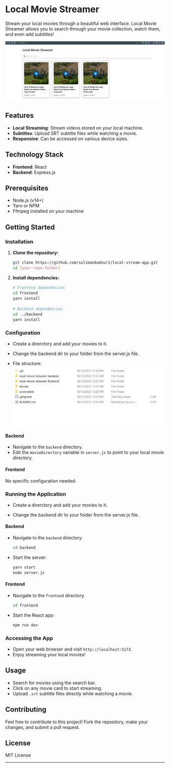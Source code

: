 # Local Movie Streamer

Stream your local movies through a beautiful web interface. Local Movie Streamer allows you to search through your movie collection, watch them, and even add subtitles!

![Demo Image](https://github.com/sulimanbadour1/local-stream-app/blob/main/screenshots/demo.JPG?raw=true)

## Features

- **Local Streaming**: Stream videos stored on your local machine.
- **Subtitles**: Upload SRT subtitle files while watching a movie.
- **Responsive**: Can be accessed on various device sizes.

## Technology Stack

- **Frontend**: React
- **Backend**: Express.js

## Prerequisites

- Node.js (v14+)
- Yarn or NPM
- Ffmpeg installed on your machine

## Getting Started

### Installation

1. **Clone the repository:**

   ```sh
   git clone https://github.com/sulimanbadour1/local-stream-app.git
   cd [your-repo-folder]
   ```

2. **Install dependencies:**

   ```sh
   # Frontend dependencies
   cd frontend
   yarn install

   # Backend dependencies
   cd ../backend
   yarn install
   ```

### Configuration

- Create a direrctory and add your movies to it.

- Change the backend dir to your folder from the server.js file.
- File structure:
  ![file struct Image](https://github.com/sulimanbadour1/local-stream-app/blob/main/screenshots/file_stru.JPG?raw=true)

#### Backend

- Navigate to the `backend` directory.
- Edit the `movieDirectory` variable in `server.js` to point to your local movie directory.

#### Frontend

No specific configuration needed.

### Running the Application

- Create a direrctory and add your movies to it.

- Change the backend dir to your folder from the server.js file.

#### Backend

- Navigate to the `backend` directory.

  ```sh
  cd backend
  ```

- Start the server:

  ```sh
  yarn start
  node server.js
  ```

#### Frontend

- Navigate to the `frontend` directory.

  ```sh
  cd frontend
  ```

- Start the React app:

  ```sh
  npm run dev
  ```

### Accessing the App

- Open your web browser and visit `http://localhost:5173`.
- Enjoy streaming your local movies!

## Usage

- Search for movies using the search bar.
- Click on any movie card to start streaming.
- Upload `.srt` subtitle files directly while watching a movie.

## Contributing

Feel free to contribute to this project! Fork the repository, make your changes, and submit a pull request.

## License

MIT License

---

